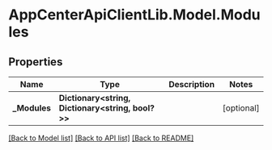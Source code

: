 # AppCenterApiClientLib.Model.Modules
## Properties

Name | Type | Description | Notes
------------ | ------------- | ------------- | -------------
**_Modules** | **Dictionary&lt;string, Dictionary&lt;string, bool?&gt;&gt;** |  | [optional] 

[[Back to Model list]](../README.md#documentation-for-models) [[Back to API list]](../README.md#documentation-for-api-endpoints) [[Back to README]](../README.md)

